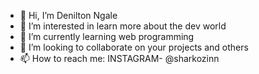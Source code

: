 - 👋 Hi, I’m Denilton Ngale
- 👀 I’m interested in learn more about the dev world
- 🌱 I’m currently learning web programming
- 💞️ I’m looking to collaborate on your projects and others
- 📫 How to reach me: INSTAGRAM- @sharkozinn

<!---
SH4RKOzin/SH4RKOzin is a ✨ special ✨ repository because its `README.md` (this file) appears on your GitHub profile.
You can click the Preview link to take a look at your changes.
--->
